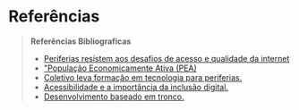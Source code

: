 # Referências


> **Referências Bibliograficas**
> - [Periferias resistem aos desafios de acesso e qualidade da 
internet](https://aupa.com.br/periferias-resistem-aos-desafios-de-acesso-e-qualidade-da-internet/)
> - ["População Economicamente Ativa (PEA)](https://brasilescola.uol.com.br/geografia/populacao-economicamente-ativa-pea.htm)
> - [Coletivo leva formação em tecnologia para periferias.](https://calangonoticias.com.br/coletivo-leva-formacao-em-tecnologia-para-periferias/)
> - [ Acessibilidade e a importância da inclusão digital.](https://blog.algartelecom.com.br/gestao/acessibilidade-e-a-importancia-da-inclusao-digital/)
  > - [Desenvolvimento baseado em tronco.](https://www.atlassian.com/br/continuous-delivery/continuous-integration/trunk-based-development)
